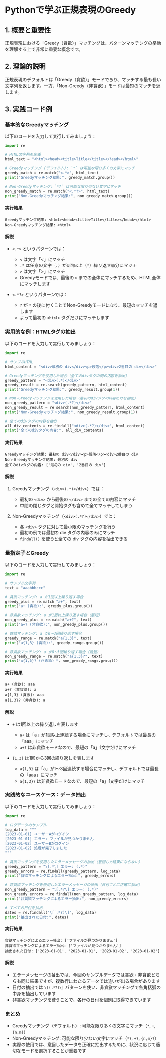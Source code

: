 # Pythonで学ぶ正規表現のGreedy

## 1. 概要と重要性

正規表現における「Greedy（貪欲）」マッチングは、パターンマッチングの挙動を理解する上で非常に重要な概念です。

## 2. 理論的説明

正規表現のデフォルトは「Greedy（貪欲）」モードであり、マッチする最も長い文字列を返します。一方、「Non-Greedy（非貪欲）」モードは最短のマッチを返します。

## 3. 実践コード例

### 基本的なGreedyマッチング

以下のコードを入力して実行してみましょう：

```python
import re

# HTML文字列を定義
html_text = "<html><head><title>Title</title></head></html>"

# Greedyマッチング (デフォルト): `*` は可能な限り多くの文字にマッチ
greedy_match = re.match("<.*>", html_text)
print("Greedyマッチング結果:", greedy_match.group())

# Non-Greedyマッチング: `*?` は可能な限り少ない文字にマッチ
non_greedy_match = re.match("<.*?>", html_text)
print("Non-Greedyマッチング結果:", non_greedy_match.group())
```

#### 実行結果

```
Greedyマッチング結果: <html><head><title>Title</title></head></html>
Non-Greedyマッチング結果: <html>
```

#### 解説

- `<.*>` というパターンでは：
  - `<` は文字「<」にマッチ
  - `.*` は任意の文字（`.`）が0回以上（`*`）繰り返す部分にマッチ
  - `>` は文字「>」にマッチ
  - Greedyモードでは、最後の `>` までの全体にマッチするため、HTML全体にマッチします

- `<.*?>` というパターンでは：
  - `?` が `*` の後に付くことでNon-Greedyモードになり、最短のマッチを返します
  - よって最初の `<html>` タグだけにマッチします

### 実用的な例：HTMLタグの抽出

以下のコードを入力して実行してみましょう：

```python
import re

# サンプルHTML
html_content = "<div>最初の div</div><p>段落</p><div>2番目の div</div>"

# Greedyマッチングを使用した場合（全てのdivタグの間の内容を抽出）
greedy_pattern = "<div>(.*)</div>"
greedy_result = re.search(greedy_pattern, html_content)
print("Greedyマッチング結果:", greedy_result.group(1))

# Non-Greedyマッチングを使用した場合（最初のdivタグの内容だけを抽出）
non_greedy_pattern = "<div>(.*?)</div>"
non_greedy_result = re.search(non_greedy_pattern, html_content)
print("Non-Greedyマッチング結果:", non_greedy_result.group(1))

# 全てのdivタグの内容を抽出
all_div_contents = re.findall("<div>(.*?)</div>", html_content)
print("全てのdivタグの内容:", all_div_contents)
```

#### 実行結果

```
Greedyマッチング結果: 最初の div</div><p>段落</p><div>2番目の div
Non-Greedyマッチング結果: 最初の div
全てのdivタグの内容: ['最初の div', '2番目の div']
```

#### 解説

1. Greedyマッチング（`<div>(.*)</div>`）では：
   - 最初の `<div>` から最後の `</div>` までの全ての内容にマッチ
   - 中間の閉じタグと開始タグも含めて全てマッチしてしまう

2. Non-Greedyマッチング（`<div>(.*?)</div>`）では：
   - 各 `<div>` タグに対して最小限のマッチングを行う
   - 最初の例では最初の div タグの内容のみにマッチ
   - `findall()` を使うと全ての div タグの内容を抽出できる

### 量指定子とGreedy

以下のコードを入力して実行してみましょう：

```python
import re

# サンプル文字列
text = "aaabbbccc"

# 貪欲マッチング: a が1回以上繰り返す場合
greedy_plus = re.match("a+", text)
print("a+ (貪欲):", greedy_plus.group())

# 非貪欲マッチング: a が1回以上繰り返す場合（最短）
non_greedy_plus = re.match("a+?", text)
print("a+? (非貪欲):", non_greedy_plus.group())

# 貪欲マッチング: a が0〜3回繰り返す場合
greedy_range = re.match("a{1,3}", text)
print("a{1,3} (貪欲):", greedy_range.group())

# 非貪欲マッチング: a が0〜3回繰り返す場合（最短）
non_greedy_range = re.match("a{1,3}?", text)
print("a{1,3}? (非貪欲):", non_greedy_range.group())
```

#### 実行結果

```
a+ (貪欲): aaa
a+? (非貪欲): a
a{1,3} (貪欲): aaa
a{1,3}? (非貪欲): a
```

#### 解説

- `+` は1回以上の繰り返しを表します
  - `a+` は「a」が1回以上連続する場合にマッチし、デフォルトでは最長の「aaa」にマッチ
  - `a+?` は非貪欲モードなので、最短の「a」1文字だけにマッチ

- `{1,3}` は1回から3回の繰り返しを表します
  - `a{1,3}` は「a」が1〜3回連続する場合にマッチし、デフォルトでは最長の「aaa」にマッチ
  - `a{1,3}?` は非貪欲モードなので、最短の「a」1文字だけにマッチ

### 実践的なユースケース：データ抽出

以下のコードを入力して実行してみましょう：

```python
import re

# ログデータのサンプル
log_data = """
[2023-01-01] ユーザーAがログイン
[2023-01-01] エラー: ファイルが見つかりません
[2023-01-02] ユーザーBがログイン
[2023-01-02] 処理が完了しました
"""

# 貪欲マッチングを使用したエラーメッセージの抽出（意図した結果にならない）
greedy_pattern = "\[.*\] エラー: (.*)"
greedy_errors = re.findall(greedy_pattern, log_data)
print("貪欲マッチングによるエラー抽出:", greedy_errors)

# 非貪欲マッチングを使用したエラーメッセージの抽出（日付ごとに正確に抽出）
non_greedy_pattern = "\[.*?\] エラー: (.*)"
non_greedy_errors = re.findall(non_greedy_pattern, log_data)
print("非貪欲マッチングによるエラー抽出:", non_greedy_errors)

# すべての日付を抽出
dates = re.findall("\[(.*?)\]", log_data)
print("抽出された日付:", dates)
```

#### 実行結果

```
貪欲マッチングによるエラー抽出: ['ファイルが見つかりません']
非貪欲マッチングによるエラー抽出: ['ファイルが見つかりません']
抽出された日付: ['2023-01-01', '2023-01-01', '2023-01-02', '2023-01-02']
```

#### 解説

- エラーメッセージの抽出では、今回のサンプルデータでは貪欲・非貪欲どちらも同じ結果ですが、複数行にわたるデータでは違いが出る場合があります
- 日付の抽出では `\[(.*?)\]` パターンを使い、非貪欲マッチングで各角括弧の中身を抽出しています
- 非貪欲マッチングを使うことで、各行の日付を個別に取得できています

### まとめ

- Greedyマッチング（デフォルト）: 可能な限り多くの文字にマッチ（`*`, `+`, `{n,m}`）
- Non-Greedyマッチング: 可能な限り少ない文字にマッチ（`*?`, `+?`, `{n,m}?`）
- 実際の使用では、意図したデータを正確に抽出するために、状況に応じて適切なモードを選択することが重要です
